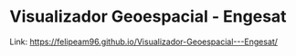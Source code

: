 # Visualizador Geoespacial - Engesat
Link: https://felipeam96.github.io/Visualizador-Geoespacial---Engesat/
